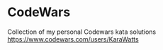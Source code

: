 # CodeWars
Collection of my personal Codewars kata solutions
https://www.codewars.com/users/KaraWatts

